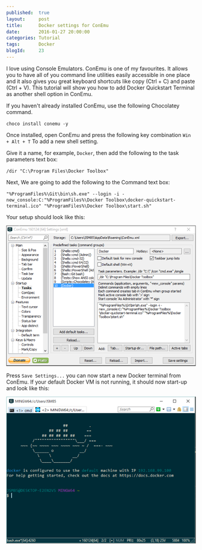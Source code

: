 ```yaml
---
published: 	true
layout: 	post
title:		Docker settings for ConEmu
date: 		2016-01-27 20:00:00
categories: Tutorial
tags: 		Docker
blogId:     23
---
```


I love using Console Emulators. ConEmu is one of my favourites. It allows you to have all of you command line utilities easily accessible in one place and it also gives you great keyboard shortcuts like copy (Ctrl + C) and paste (Ctrl + V). This tutorial will show you how to add Docker Quickstart Terminal as another shell option in ConEmu. 

If you haven't already installed ConEmu, use the following Chocolatey command.

    choco install conemu -y
    
Once installed, open ConEmu and press the following key combination ``` Win + Alt + T ``` To add a new shell setting.

Give it a name, for example, ```Docker```, then add the following to the task parameters text box:

    /dir "C:\Program Files\Docker Toolbox"

Next, We are going to add the following to the Command text box:

    "%ProgramFiles%\Git\bin\sh.exe" --login -i -new_console:C:"%ProgramFiles%\Docker Toolbox\docker-quickstart-terminal.ico" "%ProgramFiles%\Docker Toolbox\start.sh"

Your setup should look like this:

![ConEmu Docker Setup](/assets/articles/23/ConEmu_Docker_Setup.PNG)

Press ```Save Settings...``` you can now start a new Docker terminal from ConEmu. If your default Docker VM is not running, it should now start-up and look like this:

![ConEmu Docker](/assets/articles/23/ConEmu_Docker.PNG)